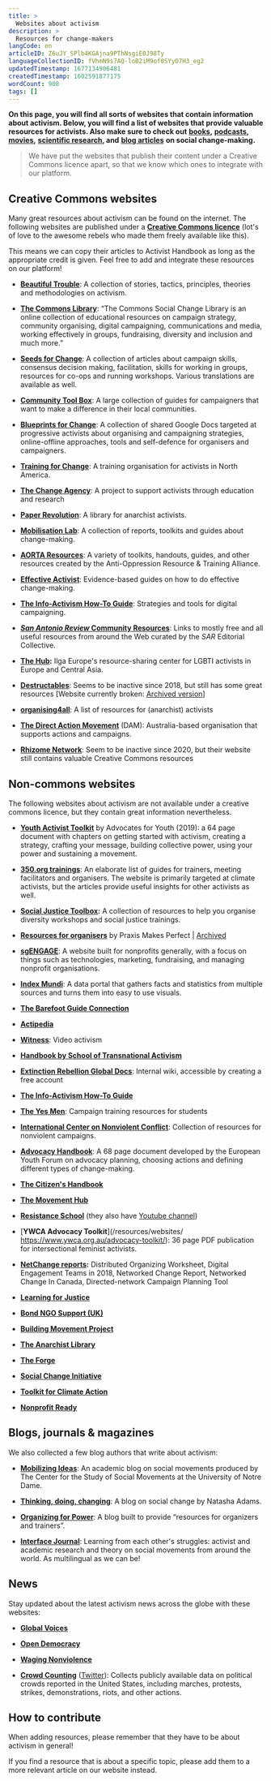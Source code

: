 ```yaml
---
title: >
  Websites about activism
description: >
  Resources for change-makers
langCode: en
articleID: Z6uJY_SPlb4KGAjna9PThNsgiE0J98Ty
languageCollectionID: fVhmN9s7AQ-loB2iM9of0SYyO7H3_eg2
updatedTimestamp: 1677134906481
createdTimestamp: 1602591877175
wordCount: 908
tags: []
---
```


**On this page, you will find all sorts of websites that contain information about activism. Below, you will find a list of websites that provide valuable resources for activists. Also make sure to check out** [**books**](/resources/books)**,** [**podcasts**](/resources/podcasts)**,** [**movies**](/resources/films-documentaries)**,** [**scientific research**](/resources/scientific-research)**, and** [**blog articles**](/resources/articles-and-blogs) **on social change-making.**

> We have put the websites that publish their content under a Creative Commons licence apart, so that we know which ones to integrate with our platform.

## Creative Commons websites

Many great resources about activism can be found on the internet. The following websites are published under a [**Creative Commons licence**](http://creativecommons.org) (lot's of love to the awesome rebels who made them freely available like this).  
  
This means we can copy their articles to Activist Handbook as long as the appropriate credit is given. Feel free to add and integrate these resources on our platform!

-   [**Beautiful Trouble**](/resources/beautiful-trouble): A collection of stories, tactics, principles, theories and methodologies on activism.
    
-   [**The Commons Library**](/resources/the-commons-library): “The Commons Social Change Library is an online collection of educational resources on campaign strategy, community organising, digital campaigning, communications and media, working effectively in groups, fundraising, diversity and inclusion and much more.”
    
-   [**Seeds for Change**](/resources/seeds-for-change): A collection of articles about campaign skills, consensus decision making, facilitation, skills for working in groups, resources for co-ops and running workshops. Various translations are available as well.
    
-   [**Community Tool Box**](/resources/community-tool-box): A large collection of guides for campaigners that want to make a difference in their local communities.
    
-   [**Blueprints for Change**](/resources/blueprints-for-change): A collection of shared Google Docs targeted at progressive activists about organising and campaigning strategies, online-offline approaches, tools and self-defence for organisers and campaigners.
    
-   [**Training for Change**](/resources/training-for-change): A training organisation for activists in North America.
    
-   [**The Change Agency**](/resources/the-change-agency): A project to support activists through education and research
    
-   [**Paper Revolution**](/resources/paper-revolution): A library for anarchist activists.
    
-   [**Mobilisation Lab**](https://mobilisationlab.org/resources/): A collection of reports, toolkits and guides about change-making.
    
-   [**AORTA Resources**](http://aorta.coop/resources/): A variety of toolkits, handouts, guides, and other resources created by the Anti-Oppression Resource & Training Alliance.
    
-   [**Effective Activist**](/resources/effective-activist): Evidence-based guides on how to do effective change-making.
    
-   [**The Info-Activism How-To Guide**](https://howto.informationactivism.org/index.html): Strategies and tools for digital campaigning.
    
-   [**_San Antonio Review_ Community Resources**](https://sareview.org/resources): Links to mostly free and all useful resources from around the Web curated by the _SAR_ Editorial Collective.
    
-   [**The Hub**](https://hub.ilga-europe.org/themes/)**:** Ilga Europe's resource-sharing center for LGBTI activists in Europe and Central Asia.
    
-   [**Destructables**](http://destructables.org/): Seems to be inactive since 2018, but still has some great resources \[Website currently broken: [Archived version](https://web.archive.org/web/20210716184742/http://destructables.org/)\]
    
-   [**organising4all**](https://0xacab.org/marxiavellian/organising4all): A list of resources for (anarchist) activists
    
-   [**The Direct Action Movement**](https://www.thedirectactionmovement.com/activate) (DAM): Australia-based organisation that supports actions and campaigns.
    
-   [**Rhizome Network**](/resources/rhizome-network): Seem to be inactive since 2020, but their website still contains valuable Creative Commons resources
    

## Non-commons websites

The following websites about activism are not available under a creative commons licence, but they contain great information nevertheless.

-   [**Youth Activist Toolkit**](https://advocatesforyouth.org/youth-activist-toolkit/) by Advocates for Youth (2019): a 64 page document with chapters on getting started with activism, creating a strategy, crafting your message, building collective power, using your power and sustaining a movement.
    
-   [**350.org trainings**](https://trainings.350.org/): An elaborate list of guides for trainers, meeting facilitators and organisers. The website is primarily targeted at climate activists, but the articles provide useful insights for other activists as well.
    
-   [**Social Justice Toolbox**](https://www.socialjusticetoolbox.com)**:** A collection of resources to help you organise diversity workshops and social justice trainings.
    
-   [**Resources for organisers**](https://joshuakahnrussell.wordpress.com/resources-for-activists-and-organizers/) by Praxis Makes Perfect | [Archived](https://web.archive.org/web/20191208013159/https://joshuakahnrussell.wordpress.com/resources-for-activists-and-organizers/)
    
-   [**sgENGAGE**](https://npengage.com/): A website built for nonprofits generally, with a focus on things such as technologies, marketing, fundraising, and managing nonprofit organisations.
    
-   [**Index Mundi**](https://www.indexmundi.com/): A data portal that gathers facts and statistics from multiple sources and turns them into easy to use visuals.
    
-   [**The Barefoot Guide Connection**](http://www.barefootguide.org/)
    
-   [**Actipedia**](https://actipedia.org)
    
-   [**Witness**](https://www.witness.org/resources/): Video activism
    
-   [**Handbook by School of Transnational Activism**](https://transnationalactivism.eu/handbook/)
    
-   [**Extinction Rebellion Global Docs**](https://docs.organise.earth): Internal wiki, accessible by creating a free account
    
-   [**The Info-Activism How-To Guide**](https://howto.informationactivism.org/index.html)
    
-   [**The Yes Men**](https://theyesmen.org/learn/bookoftricks): Campaign training resources for students
    
-   [**International Center on Nonviolent Conflict**](https://www.nonviolent-conflict.org/resource-library/): Collection of resources for nonviolent campaigns.
    
-   [**Advocacy Handbook**](https://www.youthforum.org/news/advocacy-handbook): A 68 page document developed by the European Youth Forum on advocacy planning, choosing actions and defining different types of change-making.
    
-   [**The Citizen's Handbook**](https://citizenshandbook.org/toc.html)
    
-   [**The Movement Hub**](/resources/the-movement-hub)
    
-   [**Resistance School**](https://www.resistanceschool.com/courses/) (they also have [Youtube channel](https://www.youtube.com/channel/UCqC33pTXw19hp1lIJ8mAcRw/featured))
    
-   [**YWCA Advocacy Toolkit**](/resources/websites/ https://www.ywca.org.au/advocacy-toolkit/): 36 page PDF publication for intersectional feminist activists.
    
-   [**NetChange reports**](http://netchange.co/reports)**:** Distributed Organizing Worksheet, Digital Engagement Teams in 2018, Networked Change Report, Networked Change In Canada, Directed-network Campaign Planning Tool
    
-   [**Learning for Justice**](https://www.learningforjustice.org)
    
-   [**Bond NGO Support (UK)**](https://www.bond.org.uk/ngo-support)
    
-   [**Building Movement Project**](/resources/building-movement-project)
    
-   [**The Anarchist Library**](https://theanarchistlibrary.org/)
    
-   [**The Forge**](https://forgeorganizing.org)
    
-   [**Social Change Initiative**](https://www.socialchangeinitiative.com/resources-for-change)
    
-   [**Toolkit for Climate Action**](http://www.networkforclimateaction.org.uk/index.html)
    
-   [**Nonprofit Ready**](https://www.nonprofitready.org/volunteer-management-courses?utm_source=activisthandbook.org)
    

## Blogs, journals & magazines

We also collected a few blog authors that write about activism:

-   [**Mobilizing Ideas**](https://mobilizingideas.wordpress.com/): An academic blog on social movements produced by The Center for the Study of Social Movements at the University of Notre Dame.
    
-   [**Thinking, doing, changing**](https://thinkingdoingchanging.com/): A blog on social change by Natasha Adams.
    
-   [**Organizing for Power**](https://www.organizingforpower.org/): A blog built to provide “resources for organizers and trainers”.
    
-   [**Interface Journal**](https://www.interfacejournal.net): Learning from each other's struggles: activist and academic research and theory on social movements from around the world. As multilingual as we can be!
    

## News

Stay updated about the latest activism news across the globe with these websites:

-   [**Global Voices**](https://globalvoices.org/)
    
-   [**Open Democracy**](https://www.opendemocracy.net/)
    
-   [**Waging Nonviolence**](https://wagingnonviolence.org)
    
-   [**Crowd Counting**](https://sites.google.com/view/crowdcountingconsortium/about?authuser=0) ([Twitter](https://twitter.com/crowdcounting)): Collects publicly available data on political crowds reported in the United States, including marches, protests, strikes, demonstrations, riots, and other actions.
    

## How to contribute

When adding resources, please remember that they have to be about activism in general!

If you find a resource that is about a specific topic, please add them to a more relevant article on our website instead.